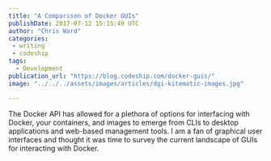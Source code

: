 ```yaml
---
title: "A Comparison of Docker GUIs"
publishDate: 2017-07-12 15:15:49 UTC
author: "Chris Ward"
categories:
 - writing
 - codeship
tags:
  - Development
publication_url: "https://blog.codeship.com/docker-guis/"
image: "../../../assets/images/articles/dgi-kitematic-images.jpg"

---
```

The Docker API has allowed for a plethora of options for interfacing with Docker, your containers, and images to emerge from CLIs to desktop applications and web-based management tools. I am a fan of graphical user interfaces and thought it was time to survey the current landscape of GUIs for interacting with Docker.

